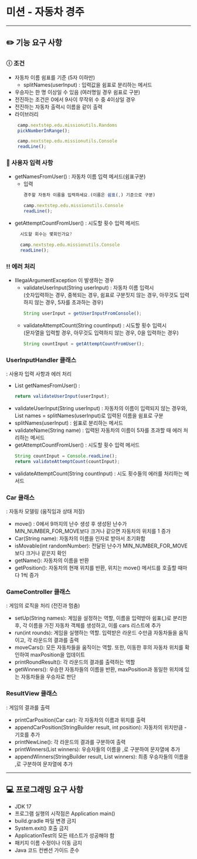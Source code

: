 # 미션 - 자동차 경주

---

## ✏️ 기능 요구 사항

### ⓘ 조건
- 자동차 이름 쉼표를 기준 (5자 이하만)
  - splitNames(userInput) : 입력값을 쉼표로 분리하는 메서드 
- 우승자는 한 명 이상일 수 있음 (여러명일 경우 쉼표로 구분)
- 전진하는 조건은 0에서 9사이 무작위 수 중 4이상일 경우
- 전진하는 자동차 출력시 이름을 같이 출력
- 라이브러리
  ```jsx
   camp.nextstep.edu.missionutils.Randoms
   pickNumberInRange();
  
   camp.nextstep.edu.missionutils.Console
   readLine();
  ```

### 💬 사용자 입력 사항
- getNamesFromUser() : 자동차 이름 입력 메서드(쉼표구분)
   - 입력
     ```jsx
     경주할 자동차 이름을 입력하세요.(이름은 쉼표(,) 기준으로 구분)
     ```
      ```jsx
      camp.nextstep.edu.missionutils.Console
      readLine();
     ```
- getAttemptCountFromUser() : 시도할 횟수 입력 메서드
   ```jsx
     시도할 회수는 몇회인가요?
     ```
    ```jsx
      camp.nextstep.edu.missionutils.Console
      readLine();
     ```
      
### ‼️ 에러 처리
- IllegalArgumentException 이 발생하는 경우
  - validateUserInput(String userInput) : 자동차 이름 입력시 <br> (숫자입력하는 경우, 중복되는 경우, 쉼표로 구분짓지 않는 경우, 아무것도 입력하지 않는 경우, 5자를 초과하는 경우)
    ```jsx
    String userInput = getUserInputFromConsole();
    ```
  - validateAttemptCount(String countInput) : 시도할 횟수 입력시 <br> (문자열을 입력할 경우, 아무것도 입력하지 않는 경우, 0을 입력하는 경우)
    ```jsx
    String countInput = getAttemptCountFromUser();
    ```

### UserInputHandler 클래스 
: 사용자 입력 사항과 에러 처리

- List<String> getNamesFromUser() :
  ```jsx
  return validateUserInput(userInput);
  ```
- validateUserInput(String userInput) : 자동차의 이름이 입력되지 않는 경우와, List<String> names = splitNames(userInput)로 입력된 이름을 쉼표로 구분
- splitNames(userInput) : 쉼표로 분리하는 메서드
- validateName(String name) : 입력된 자동차의 이름이 5자를 초과할 때 에러 처리하는 메서드
- getAttemptCountFromUser() : 시도할 횟수 입력 메서드
  ```jsx
  String countInput = Console.readLine();
  return validateAttemptCount(countInput);
  ```
- validateAttemptCount(String countInput) : 시도 횟수들의 에러를 처리하는 메서드

### Car 클래스
: 자동차 모델링 (움직임과 상태 저장)
- move() : 0에서 9까지의 난수 생성 후 생성된 난수가 MIN_NUMBER_FOR_MOVE보다 크거나 같으면 자동차의 위치를 1 증가
- Car(String name): 자동차의 이름을 인자로 받아서 초기화함
- isMovable(int randomNumber): 전달된 난수가 MIN_NUMBER_FOR_MOVE보다 크거나 같은지 확인
- getName(): 자동차의 이름을 반환
- getPosition(): 자동차의 현재 위치를 반환, 위치는 move() 메서드를 호출할 때마다 1씩 증가

###  GameController 클래스
: 게임의 로직을 처리 (전진과 멈춤)

- setUp(String names): 게임을 설정하는 역할, 이름을 입력받아 쉼표(,)로 분리한 후, 각 이름을 가진 자동차 객체를 생성하고, 이를 cars 리스트에 추가
- run(int rounds): 게임을 실행하는 역할. 입력받은 라운드 수만큼 자동차들을 움직이고, 각 라운드의 결과를 출력
- moveCars(): 모든 자동차들을 움직이는 역할. 또한, 이동한 후의 자동차 위치를 확인하여 maxPosition을 업데이트 
- printRoundResult(): 각 라운드의 결과를 출력하는 역할
- getWinners(): 우승한 자동차들의 이름을 반환, maxPosition과 동일한 위치에 있는 자동차들을 우승자로 판단

### ResultView 클래스
: 게임의 결과를 출력

- printCarPosition(Car car): 각 자동차의 이름과 위치를 출력
- appendCarPosition(StringBuilder result, int position): 자동차의 위치만큼 - 기호를 추가
- printNewLine(): 각 라운드의 결과를 구분하여 출력
- printWinners(List<String> winners): 우승자들의 이름을 ,로 구분하여 문자열에 추가
- appendWinners(StringBuilder result, List<String> winners): 최종 우승자들의 이름을 ,로 구분하여 문자열에 추가

---

## 💻 프로그래밍 요구 사항
- JDK 17
- 프로그램 실행의 시작점은 Application main()
- build.gradle 파일 변경 금지
- System.exit() 호출 금지
- ApplicationTest의 모든 테스트가 성공해야 함
- 패키지 이름 수정이나 이동 금지
- Java 코드 컨벤션 가이드 준수

